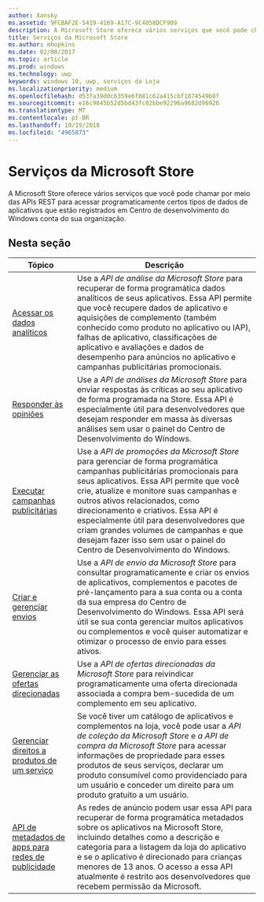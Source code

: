 ```yaml
---
author: Xansky
ms.assetid: 9FCBAF2E-5419-4169-A17C-9C4058DCF909
description: A Microsoft Store oferece vários serviços que você pode chamar por meio das APIs REST para acessar programaticamente certos tipos de dados de aplicativos que estão registrados em sua organização ' s conta do Centro de desenvolvimento do Windows.
title: Serviços da Microsoft Store
ms.author: mhopkins
ms.date: 02/08/2017
ms.topic: article
ms.prod: windows
ms.technology: uwp
keywords: windows 10, uwp, serviços da Loja
ms.localizationpriority: medium
ms.openlocfilehash: d53fa39d0c6359e6f081c62a415cbf1874549b8f
ms.sourcegitcommit: e16c9845b52d5bd43fc02bbe92296a9682d96926
ms.translationtype: MT
ms.contentlocale: pt-BR
ms.lasthandoff: 10/19/2018
ms.locfileid: "4965873"
---
```

# <a name="microsoft-store-services"></a>Serviços da Microsoft Store

A Microsoft Store oferece vários serviços que você pode chamar por meio das APIs REST para acessar programaticamente certos tipos de dados de aplicativos que estão registrados em Centro de desenvolvimento do Windows conta do sua organização.

## <a name="in-this-section"></a>Nesta seção


| Tópico            | Descrição                 |
|------------------|-----------------------------|
| [Acessar os dados analíticos](access-analytics-data-using-windows-store-services.md) | Use a *API de análise da Microsoft Store* para recuperar de forma programática dados analíticos de seus aplicativos. Essa API permite que você recupere dados de aplicativo e aquisições de complemento (também conhecido como produto no aplicativo ou IAP), falhas de aplicativo, classificações de aplicativo e avaliações e dados de desempenho para anúncios no aplicativo e campanhas publicitárias promocionais. |
| [Responder às opiniões](respond-to-reviews-using-windows-store-services.md) | Use a *API de análises da Microsoft Store* para enviar respostas às críticas ao seu aplicativo de forma programada na Store. Essa API é especialmente útil para desenvolvedores que desejam responder em massa às diversas análises sem usar o painel do Centro de Desenvolvimento do Windows.  |
| [Executar campanhas publicitárias](run-ad-campaigns-using-windows-store-services.md) | Use a *API de promoções da Microsoft Store* para gerenciar de forma programática campanhas publicitárias promocionais para seus aplicativos. Essa API permite que você crie, atualize e monitore suas campanhas e outros ativos relacionados, como direcionamento e criativos. Essa API é especialmente útil para desenvolvedores que criam grandes volumes de campanhas e que desejam fazer isso sem usar o painel do Centro de Desenvolvimento do Windows. |
| [Criar e gerenciar envios](create-and-manage-submissions-using-windows-store-services.md) | Use a *API de envio da Microsoft Store* para consultar programaticamente e criar os envios de aplicativos, complementos e pacotes de pré-lançamento para a sua conta ou a conta da sua empresa do Centro de Desenvolvimento do Windows. Essa API será útil se sua conta gerenciar muitos aplicativos ou complementos e você quiser automatizar e otimizar o processo de envio para esses ativos. |
| [Gerenciar as ofertas direcionadas ](manage-targeted-offers-using-windows-store-services.md) | Use a *API de ofertas direcionadas da Microsoft Store* para reivindicar programaticamente uma oferta direcionada associada a compra bem-sucedida de um complemento em seu aplicativo. |
| [Gerenciar direitos a produtos de um serviço](view-and-grant-products-from-a-service.md)  | Se você tiver um catálogo de aplicativos e complementos na loja, você pode usar a *API de coleção da Microsoft Store* e *a API de compra da Microsoft Store* para acessar informações de propriedade para esses produtos de seus serviços, declarar um produto consumível como providenciado para um usuário e conceder um direito para um produto gratuito a um usuário.  |
| [API de metadados de apps para redes de publicidade](app-metadata-api-for-advertising-networks.md)  | As redes de anúncio podem usar essa API para recuperar de forma programática metadados sobre os aplicativos na Microsoft Store, incluindo detalhes como a descrição e categoria para a listagem da loja do aplicativo e se o aplicativo é direcionado para crianças menores de 13 anos. O acesso a essa API atualmente é restrito aos desenvolvedores que recebem permissão da Microsoft.  |
